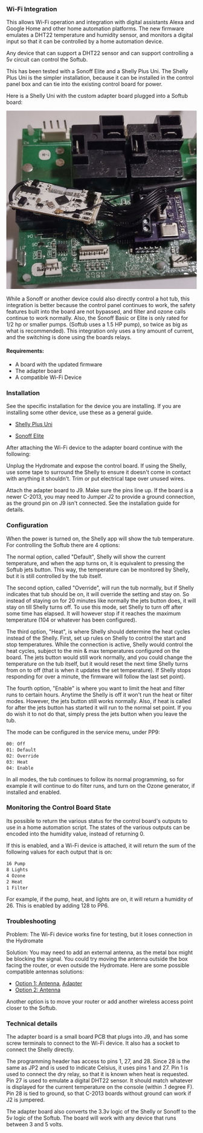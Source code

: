 ### Wi-Fi Integration

This allows Wi-Fi operation and integration with digital assistants Alexa and 
Google Home and other home automation platforms. The new firmware emulates a
DHT22 temperature and humidity sensor, and monitors a digital input so that
it can be controlled by a home automation device.

Any device that can support a DHT22 sensor and can support controlling a 5v 
circuit can control the Softub.

This has been tested with a Sonoff Elite and a Shelly Plus Uni.  The 
Shelly Plus Uni is the simpler installation, because it can be installed
in the control panel box and can tie into the existing control board for power.

Here is a Shelly Uni with the custom adapter board plugged into a Softub board:

![Adapter with Shelly Uni](assets/wifi.jpg)

While a Sonoff or another device could also directly control a hot tub,
this integration is better because the control panel continues to work, the 
safety features built into the board are not bypassed, and filter and ozone 
calls continue to work normally.  Also, the Sonoff Basic or Elite is only rated
for 1/2 hp or smaller pumps.  (Softub uses a 1.5 HP pump), so twice as big as what is
recommended).  This integration only uses a tiny amount of current, and the 
switching is done using the boards relays.

#### Requirements:
- A board with the updated firmware
- The adapter board
- A compatible Wi-Fi Device


### Installation

See the specific installation for the device you are installing.
If you are installing some other device, use these as a general guide.

- [Shelly Plus Uni](shelly.md)

- [Sonoff Elite](sonoff.md)


After attaching the Wi-Fi device to the adapter board continue with the
following:

Unplug the Hydromate and expose the control board.  If using the Shelly, use 
some tape to surround the Shelly to ensure it doesn't come in contact with 
anything it shouldn't.  Trim or put electrical tape over unused wires.

Attach the adapter board to J9.  Make sure the pins line up. If the board is 
a newer C-2013, you may need to Jumper J2 to provide a ground connection, as the 
ground pin on J9 isn't connected.  See the installation guide for details.

### Configuration
When the power is turned on, the Shelly app will show the tub temperature. 
For controlling the Softub there are 4 options: 

The normal option, called "Default", Shelly will show the current temperature,
and when the app turns on, it is equivalent to pressing the Softub jets button. 
This way, the temperature can be monitored by Shelly, but it is still controlled 
by the tub itself.

The second option, called "Override", will run the tub normally, but if Shelly
indicates that tub should be on, it will override the setting and stay on.  So 
instead of staying on for 20 minutes like normally the jets button does, it will
stay on till Shelly turns off.  To use this mode, set Shelly to turn off after
some time has elapsed. It will however stop if it reaches the maximum 
temperature (104 or whatever has been configured).

The third option, "Heat", is where Shelly should determine the heat
cycles instead of the Shelly. First, set up rules on Shelly to control the start 
and stop temperatures. While the connection is active, Shelly would control the heat 
cycles, subject to the min & max temperatures configured on the board. The 
jets button would still work normally, and you could change the temperature on 
the tub itself, but it would reset the next time Shelly turns from on to off 
(that is when it updates the set temperature). If Shelly stops responding for over
a minute, the firmware will follow the last set point).

The fourth option, "Enable" is where you want to limit the heat and filter
runs to certain hours.  Anytime the Shelly is off it won't run the heat or
filter modes.  However, the jets button still works normally.  Also, if heat 
is called for after the jets button has started it will run to the normal set
point. If you do wish it to not do that, simply press the jets button when you
leave the tub.

The mode can be configured in the service menu, under PP9:

    00: Off
    01: Default
    02: Override
    03: Heat
    04: Enable

In all modes, the tub continues to follow its normal programming, so for example
it will continue to do filter runs, and turn on the Ozone generator, if 
installed and enabled.



### Monitoring the Control Board State
Its possible to return the various status for the control board's outputs to
use in a home automation script. The states of the various outputs can be 
encoded into the humidity value, instead of returning 0.

If this is enabled, and a Wi-Fi device is attached, it will return the sum
of the following values for each output that is on:

    16 Pump
    8 Lights
    4 Ozone
    2 Heat
    1 Filter

For example, if the pump, heat, and lights are on, it will return a humidity of 26. This is enabled by adding 128 to PP6.


### Troubleshooting
Problem: The Wi-Fi device works fine for testing, but it loses connection in the 
Hydromate

Solution:
You may need to add an external antenna, as the metal box might be blocking
the signal.  You could try moving the antenna outside the box facing the router,
or even outside the Hydromate. Here are some possible compatible antennas solutions:
- [Option 1: Antenna](https://www.amazon.com/Antenna-Pigtail-Wireless-Routers-Repeater/dp/B07R21LN5P), 
  [Adapter](https://www.amazon.com/wlaniot-Pigtail-Wireless-Gateway-External/dp/B08ZYK5SL9)
- [Option 2: Antenna](https://www.amazon.com/YOTENKO-Antenna-Omni-Directional-Adapter-Wireless/dp/B0BZGZ1FW8/)

Another option is to move your router or add another wireless access point closer
to the Softub.

### Technical details

The adapter board is a small board PCB that plugs into J9, and has some screw
terminals to connect to the Wi-Fi device. It also has a socket to connect the Shelly 
directly.

The programming header has access to pins 1, 27, and 28.  Since 28 is the same 
as JP2 and is used to indicate Celsius, it uses pins 1 and 27.
Pin 1 is used to connect the dry relay, so that it is known when heat is 
requested.  Pin 27 is used to emulate a digital DHT22 sensor. It should match 
whatever is displayed for the current temperature on the console (within .1 
degree F).  Pin 28 is tied to ground, so that C-2013 boards without ground
can work if J2 is jumpered.

The adapter board also converts the 3.3v logic of the Shelly or Sonoff to the 
5v logic of the Softub. The board will work with any device that runs between
3 and 5 volts.

